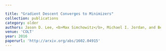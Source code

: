 ```yaml
---

title: "Gradient Descent Converges to Minimizers"
collection: publications
category: older
authors: Jason D. Lee, <b>Max Simchowitz</b>, Michael I. Jordan, and Benjamin Recht
venue: 'COLT'
year: 2016
paperurl: 'http://arxiv.org/abs/1602.04915'
---
```


<!--The contents above will be part of a list of publications, if the user clicks the link for the publication than the contents of section will be rendered as a full page, allowing you to provide more information about the paper for the reader. When publications are displayed as a single page, the contents of the above "citation" field will automatically be included below this section in a smaller font.-->
